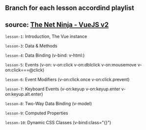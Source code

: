 ## Branch for each lesson accordind playlist
## source: [The Net Ninja - VueJS v2](https://youtube.com/playlist?list=PL4cUxeGkcC9gQcYgjhBoeQH7wiAyZNrYa)


`lesson-1`: Introduction, The Vue instance

`lesson-3`: Data & Methods

`lesson-4`: Data Binding  (v-bind: v-html:)

`lesson-5`: Events (v-on: v-on:click v-on:dblclick v-on:mousemove v-on:click===@click)

`lesson-6`: Event Modifiers (v-on:click.once v-on:click.prevent)

`lesson-7`: Keyboard Events (v-on:keyup v-on:keyup.enter v-on:keyup.alt.enter)

`lesson-8`: Two-Way Data Binding (v-model)

`lesson-9`: Computed Properties

`lesson-10`: Dynamic CSS Classes (v-bind:class="{}")